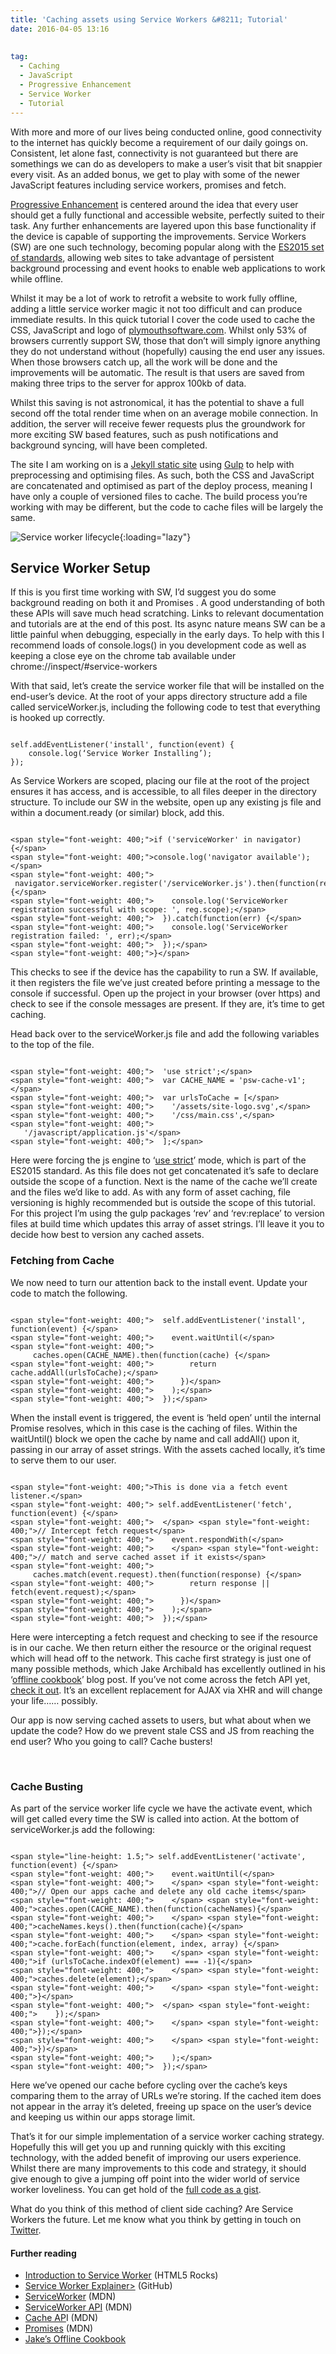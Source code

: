 ```yaml
---
title: 'Caching assets using Service Workers &#8211; Tutorial'
date: 2016-04-05 13:16
  
 
tag:
  - Caching
  - JavaScript
  - Progressive Enhancement
  - Service Worker
  - Tutorial
---
```

With more and more of our lives being conducted online, good connectivity to the internet has quickly become a requirement of our daily goings on. Consistent, let alone fast, connectivity is not guaranteed but there are somethings we can do as developers to make a user&#8217;s visit that bit snappier every visit. As an added bonus, we get to play with some of the newer JavaScript features including service workers, promises and fetch.

[Progressive Enhancement](https://en.wikipedia.org/wiki/Progressive_enhancement "Progressive Enhancement") is centered around the idea that every user should get a fully functional and accessible website, perfectly suited to their task. Any further enhancements are layered upon this base functionality if the device is capable of supporting the improvements. Service Workers (SW) are one such technology, becoming popular along with the [ES2015 set of standards](https://www.w3.org/TR/service-workers/ "Service Worker Specification"), allowing web sites to take advantage of persistent background processing and event hooks to enable web applications to work while offline.

Whilst it may be a lot of work to retrofit a website to work fully offline, adding a little service worker magic it not too difficult and can produce immediate results. In this quick tutorial I cover the code used to cache the CSS, JavaScript and logo of [plymouthsoftware.com](https://plymouthsoftware.com "Plymouth Web App Developer"). Whilst only 53% of browsers currently support SW, those that don&#8217;t will simply ignore anything they do not understand without (hopefully) causing the end user any issues. When those browsers catch up, all the work will be done and the improvements will be automatic. The result is that users are saved from making three trips to the server for approx 100kb of data.

Whilst this saving is not astronomical, it has the potential to shave a full second off the total render time when on an average mobile connection. In addition, the server will receive fewer requests plus the groundwork for more exciting SW&nbsp;based features, such as push notifications and background syncing, will have been completed.

The site I am working on is a [Jekyll static site](https://jekyllrb.com/ "Jekyll Blog Platform") using [Gulp](http://gulpjs.com/ "Gulp Build Tool") to help with preprocessing and optimising files. As such, both the CSS and JavaScript are concatenated and optimised as part of the deploy process, meaning I have only a couple of versioned files to cache. The build process you’re working with may be different, but the code to cache files will be largely the same.

![Service worker lifecycle](/assets/images/import/2016/04/service-worker-lifecycle.jpg){:loading="lazy"}

## Service Worker Setup

If this is you first time working with SW, I’d suggest you do some background reading on both it and Promises . A good understanding of both these APIs will save much head scratching. Links to relevant documentation and tutorials are at the end of this post. Its async nature means SW can be a little painful when debugging, especially in the early days. To help with this I recommend loads of console.logs() in you development code as well as keeping a close eye on the chrome tab available under chrome://inspect/#service-workers

With that said, let’s create the service worker file that will be installed on the end-user&#8217;s device. At the root of your apps directory structure add a file called serviceWorker.js, including the following code to test that everything is hooked up correctly.

<pre data-language="javascript"><code>
self.addEventListener('install', function(event) {
 &nbsp;&nbsp;&nbsp;console.log(‘Service Worker Installing’);
});
</code></pre>

As Service Workers are scoped, placing our file at the root of the project ensures it has access, and is accessible, to all files deeper in the directory structure. To include our SW in the website, open up any existing js file and within a document.ready (or similar) block, add this.

<pre data-language="javascript"><code>
&lt;span style="font-weight: 400;">if ('serviceWorker' in navigator) {&lt;/span>
&lt;span style="font-weight: 400;">console.log('navigator available');&lt;/span>
&lt;span style="font-weight: 400;"> &nbsp;navigator.serviceWorker.register('/serviceWorker.js').then(function(reg) {&lt;/span>
&lt;span style="font-weight: 400;"> &nbsp;&nbsp;&nbsp;console.log('ServiceWorker registration successful with scope: ', reg.scope);&lt;/span>
&lt;span style="font-weight: 400;"> &nbsp;}).catch(function(err) {&lt;/span>
&lt;span style="font-weight: 400;"> &nbsp;&nbsp;&nbsp;console.log('ServiceWorker registration failed: ', err);&lt;/span>
&lt;span style="font-weight: 400;"> &nbsp;});&lt;/span>
&lt;span style="font-weight: 400;">}&lt;/span>
</code></pre>

This checks to see if the device has the capability to run a SW. If available, it then registers the file we’ve just created before printing a message to the console if successful. Open up the project in your browser (over https) and check to see if the console messages are present.&nbsp;If they are, it’s time to get caching.

Head back over to the serviceWorker.js file and add the following variables to the top of the file.

<pre data-language="javascript"><code>
&lt;span style="font-weight: 400;"> &nbsp;'use strict';&lt;/span>
&lt;span style="font-weight: 400;"> &nbsp;var CACHE_NAME = 'psw-cache-v1';&lt;/span>
&lt;span style="font-weight: 400;"> &nbsp;var urlsToCache = [&lt;/span>
&lt;span style="font-weight: 400;"> &nbsp;&nbsp;&nbsp;'/assets/site-logo.svg',&lt;/span>
&lt;span style="font-weight: 400;"> &nbsp;&nbsp;&nbsp;'/css/main.css',&lt;/span>
&lt;span style="font-weight: 400;"> &nbsp;&nbsp;&nbsp;'/javascript/application.js'&lt;/span>
&lt;span style="font-weight: 400;"> &nbsp;];&lt;/span>
</code></pre>

Here were forcing the js engine to ‘[use strict](https://developer.mozilla.org/en-US/docs/Web/JavaScript/Reference/Strict_mode "Strict Mode")’ mode, which is part of the ES2015 standard. As this file does not get concatenated it’s safe to declare outside the scope of a function. Next is the name of the cache we’ll create and the files we’d like to add. As with any form of asset caching, file versioning is highly recommended but is outside the scope of this tutorial. For this project I’m using the gulp packages ‘rev’ and ‘rev:replace’ to version files at build time which updates this array of asset strings. I’ll leave it you to decide how best to version any cached assets.

### Fetching from Cache

We now need to turn our attention back to the install event. Update your code to match the following.

<pre data-language="javascript"><code>
&lt;span style="font-weight: 400;"> &nbsp;self.addEventListener('install', function(event) {&lt;/span>
&lt;span style="font-weight: 400;"> &nbsp;&nbsp;&nbsp;event.waitUntil(&lt;/span>
&lt;span style="font-weight: 400;"> &nbsp;&nbsp;&nbsp;&nbsp;&nbsp;caches.open(CACHE_NAME).then(function(cache) {&lt;/span>
&lt;span style="font-weight: 400;"> &nbsp;&nbsp;&nbsp;&nbsp;&nbsp;&nbsp;&nbsp;return cache.addAll(urlsToCache);&lt;/span>
&lt;span style="font-weight: 400;"> &nbsp;&nbsp;&nbsp;&nbsp;&nbsp;})&lt;/span>
&lt;span style="font-weight: 400;"> &nbsp;&nbsp;&nbsp;);&lt;/span>
&lt;span style="font-weight: 400;"> &nbsp;});&lt;/span>
</code></pre>

When the install event is triggered, the event is ‘held open’ until the internal Promise resolves, which in this case is the caching of files. Within the waitUntil() block we open the cache by name and call addAll() upon it, passing in our array of asset strings. With the assets cached locally, it&#8217;s time to serve them to our user.

<pre data-language="javascript"><code>
&lt;span style="font-weight: 400;">This is done via a fetch event listener.&lt;/span>
&lt;span style="font-weight: 400;"> self.addEventListener('fetch', function(event) {&lt;/span>
&lt;span style="font-weight: 400;"> &nbsp;&lt;/span> &lt;span style="font-weight: 400;">// Intercept fetch request&lt;/span>
&lt;span style="font-weight: 400;"> &nbsp;&nbsp;&nbsp;event.respondWith(&lt;/span>
&lt;span style="font-weight: 400;"> &nbsp;&nbsp;&nbsp;&lt;/span> &lt;span style="font-weight: 400;">// match and serve cached asset if it exists&lt;/span>
&lt;span style="font-weight: 400;"> &nbsp;&nbsp;&nbsp;&nbsp;&nbsp;caches.match(event.request).then(function(response) {&lt;/span>
&lt;span style="font-weight: 400;"> &nbsp;&nbsp;&nbsp;&nbsp;&nbsp;&nbsp;&nbsp;return response || fetch(event.request);&lt;/span>
&lt;span style="font-weight: 400;"> &nbsp;&nbsp;&nbsp;&nbsp;&nbsp;})&lt;/span>
&lt;span style="font-weight: 400;"> &nbsp;&nbsp;&nbsp;);&lt;/span>
&lt;span style="font-weight: 400;"> &nbsp;});&lt;/span>
</code></pre>

Here were intercepting a fetch request and checking to see if the resource is in our cache. We then return either the resource or the original request which will head off to the network. This cache first strategy is just one of many possible methods, which Jake Archibald has excellently outlined in his ‘[offline cookbook](https://jakearchibald.com/2014/offline-cookbook/#cache-falling-back-to-network "Service Worker Offline Cookbook")’ blog post. If you’ve not come across the fetch API yet, [check it out](https://davidwalsh.name/fetch "Fetch API"). It’s an excellent replacement for AJAX via XHR and will change your life…… possibly.

Our app is now serving cached assets to users, but what about when we update the code? How do we prevent stale CSS and JS from reaching the end user? Who you going to call? Cache busters!

&nbsp;

### Cache Busting

As part of the service worker life cycle we have the activate event, which will get called every time the SW is called into action. At the bottom of serviceWorker.js add the following:

<pre data-language="javascript"><code>
&lt;span style="line-height: 1.5;">&nbsp;self.addEventListener('activate', function(event) {&lt;/span>
&lt;span style="font-weight: 400;"> &nbsp;&nbsp;&nbsp;event.waitUntil(&lt;/span>
&lt;span style="font-weight: 400;"> &nbsp;&nbsp;&nbsp;&lt;/span> &lt;span style="font-weight: 400;">// Open our apps cache and delete any old cache items&lt;/span>
&lt;span style="font-weight: 400;"> &nbsp;&nbsp;&nbsp;&lt;/span> &lt;span style="font-weight: 400;">caches.open(CACHE_NAME).then(function(cacheNames){&lt;/span>
&lt;span style="font-weight: 400;"> &nbsp;&nbsp;&nbsp;&lt;/span> &lt;span style="font-weight: 400;">cacheNames.keys().then(function(cache){&lt;/span>
&lt;span style="font-weight: 400;"> &nbsp;&nbsp;&nbsp;&lt;/span> &lt;span style="font-weight: 400;">cache.forEach(function(element, index, array) {&lt;/span>
&lt;span style="font-weight: 400;"> &nbsp;&nbsp;&nbsp;&lt;/span> &lt;span style="font-weight: 400;">if (urlsToCache.indexOf(element) === -1){&lt;/span>
&lt;span style="font-weight: 400;"> &nbsp;&nbsp;&nbsp;&lt;/span> &lt;span style="font-weight: 400;">caches.delete(element);&lt;/span>
&lt;span style="font-weight: 400;"> &nbsp;&nbsp;&nbsp;&lt;/span> &lt;span style="font-weight: 400;">}&lt;/span>
&lt;span style="font-weight: 400;"> &nbsp;&lt;/span> &lt;span style="font-weight: 400;"> &nbsp;&nbsp;&nbsp;});&lt;/span>
&lt;span style="font-weight: 400;"> &nbsp;&nbsp;&nbsp;&lt;/span> &lt;span style="font-weight: 400;">});&lt;/span>
&lt;span style="font-weight: 400;"> &nbsp;&nbsp;&nbsp;&lt;/span> &lt;span style="font-weight: 400;">})&lt;/span>
&lt;span style="font-weight: 400;"> &nbsp;&nbsp;&nbsp;);&lt;/span>
&lt;span style="font-weight: 400;"> &nbsp;});&lt;/span>
</code></pre>

Here we’ve opened our cache before cycling over the cache’s keys comparing them to the array of URLs we’re storing. If the cached item does not appear in the array it’s deleted, freeing up space on the user&#8217;s device and keeping us within our apps storage limit.

That&#8217;s it for our simple implementation of a service worker caching strategy. Hopefully this will get you up and running quickly with this exciting technology, with the added benefit of improving our users experience. Whilst there are many improvements to this code and strategy, it should give enough to give a jumping off point into the wider world of service worker loveliness. You can get hold of&nbsp;the [full code as a gist](https://gist.github.com/tonyedwardspz/cef4fe098dd2a47b5167586fbffcfd3a "GitHub Service Worker Gist").

What do you think of this method of client side caching? Are Service Workers the future. Let me know what you think by getting in touch on [Twitter](https://twitter.com/tonyedwardspz "Tony Edwards Plymouth Twitter").

#### Further reading

  * [Introduction to Service Worker](http://www.html5rocks.com/en/tutorials/service-worker/introduction/ "Service Worker Introduction") (HTML5 Rocks)
  * [Service Worker Explainer>](https://github.com/slightlyoff/ServiceWorker/blob/master/explainer.md "Service Worker Explainer") (GitHub)
  * [ServiceWorker](https://developer.mozilla.org/en-US/docs/Web/API/ServiceWorker "Service Worker API") (MDN)
  * [ServiceWorker API](https://developer.mozilla.org/en-US/docs/Web/API/Service_Worker_API "Service Worker API") (MDN)
  * [Cache AP](https://developer.mozilla.org/en-US/docs/Web/API/Cache "Cache API")I (MDN)
  * [Promises](https://developer.mozilla.org/en/docs/Web/JavaScript/Reference/Global_Objects/Promise "Promises API") (MDN)
  * [Jake’s Offline Cookbook](https://jakearchibald.com/2014/offline-cookbook/ "Jakes Offline Cookbook")
